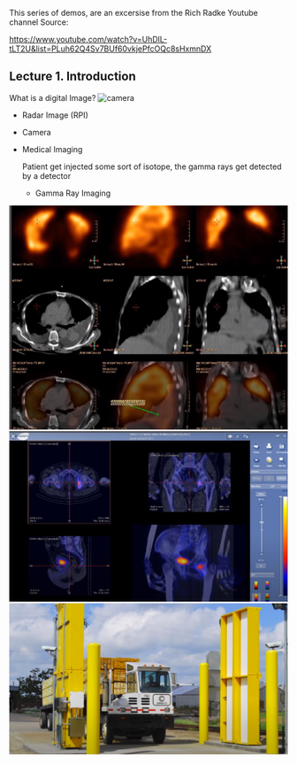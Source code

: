 This series of demos, are an excersise from the Rich Radke Youtube channel
Source:

  https://www.youtube.com/watch?v=UhDlL-tLT2U&list=PLuh62Q4Sv7BUf60vkjePfcOQc8sHxmnDX
  
  
  
## Lecture 1. Introduction

What is a digital Image?
![camera](origin_image.png)

- Radar Image (RPI)
- Camera
- Medical Imaging

    Patient get injected some sort of isotope, the gamma rays get detected by a detector
    - Gamma Ray Imaging
 
![medical_example_1](medical_example_1.png)
![medical_example_2](medical_example_2.png)
![cargo_example_3](cargo_example_3.png)
